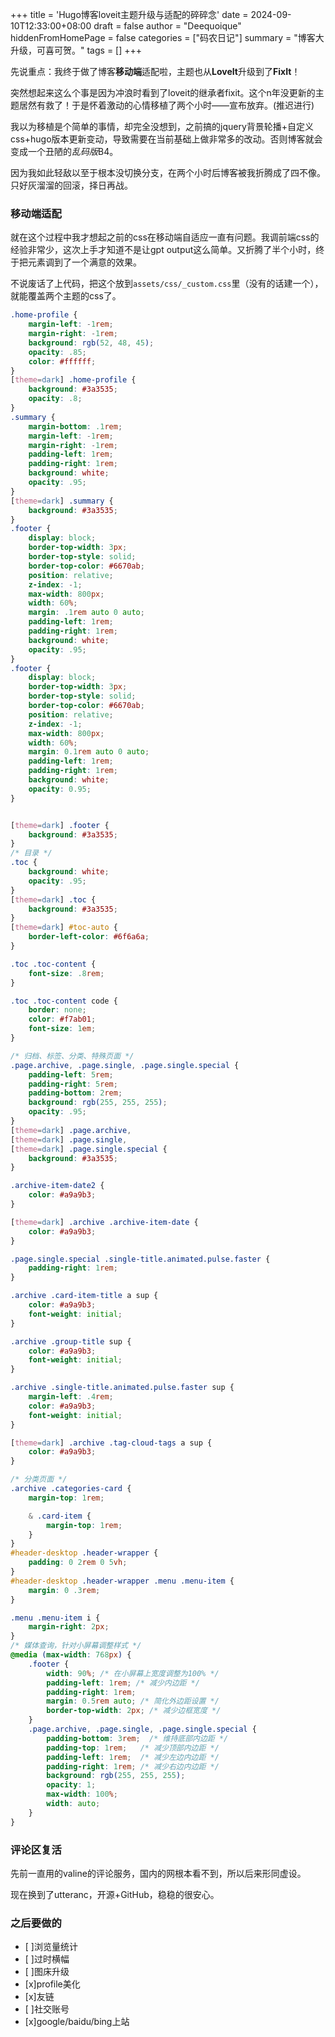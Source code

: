 +++
title = 'Hugo博客loveit主题升级与适配的碎碎念'
date = 2024-09-10T12:33:00+08:00
draft = false
author = "Deequoique"
hiddenFromHomePage = false
categories = ["码农日记"]
summary = "博客大升级，可喜可贺。"
tags = []
+++

先说重点：我终于做了博客**移动端**适配啦，主题也从**LoveIt**升级到了**FixIt**！

突然想起来这么个事是因为冲浪时看到了loveit的继承者fixit。这个n年没更新的主题居然有救了！于是怀着激动的心情移植了两个小时——宣布放弃。(推迟进行)

我以为移植是个简单的事情，却完全没想到，之前搞的jquery背景轮播+自定义css+hugo版本更新变动，导致需要在当前基础上做非常多的改动。否则博客就会变成一个丑陋的*乱码版*B4。

因为我如此轻敌以至于根本没切换分支，在两个小时后博客被我折腾成了四不像。只好灰溜溜的回滚，择日再战。

### 移动端适配
就在这个过程中我才想起之前的css在移动端自适应一直有问题。我调前端css的经验非常少，这次上手才知道不是让gpt output这么简单。又折腾了半个小时，终于把元素调到了一个满意的效果。

不说废话了上代码，把这个放到`assets/css/_custom.css`里（没有的话建一个），就能覆盖两个主题的css了。
``` scss
.home-profile {
    margin-left: -1rem;
    margin-right: -1rem;
    background: rgb(52, 48, 45);
	opacity: .85;
    color: #ffffff;
}
[theme=dark] .home-profile {
    background: #3a3535;
	opacity: .8;
}
.summary {
	margin-bottom: .1rem;
    margin-left: -1rem;
    margin-right: -1rem;
	padding-left: 1rem;
	padding-right: 1rem;
    background: white;
	opacity: .95;
}
[theme=dark] .summary {
    background: #3a3535;
}
.footer {
    display: block;
	border-top-width: 3px;
    border-top-style: solid;
    border-top-color: #6670ab;
    position: relative;
    z-index: -1;
    max-width: 800px;
    width: 60%;
    margin: .1rem auto 0 auto;
	padding-left: 1rem;
	padding-right: 1rem;
    background: white;
	opacity: .95;
}
.footer {
    display: block;
    border-top-width: 3px;
    border-top-style: solid;
    border-top-color: #6670ab;
    position: relative;
    z-index: -1;
    max-width: 800px;
    width: 60%;
    margin: 0.1rem auto 0 auto;
    padding-left: 1rem;
    padding-right: 1rem;
    background: white;
    opacity: 0.95;
}


[theme=dark] .footer {
    background: #3a3535;
}
/* 目录 */
.toc {
    background: white;
	opacity: .95;
}
[theme=dark] .toc {
    background: #3a3535;
}
[theme=dark] #toc-auto {
    border-left-color: #6f6a6a;
}

.toc .toc-content {
    font-size: .8rem;
}

.toc .toc-content code {
    border: none;
    color: #f7ab01;
    font-size: 1em;
}

/* 归档、标签、分类、特殊页面 */
.page.archive, .page.single, .page.single.special {
	padding-left: 5rem;
	padding-right: 5rem;
    padding-bottom: 2rem;
    background: rgb(255, 255, 255);	
	opacity: .95;
}
[theme=dark] .page.archive,
[theme=dark] .page.single,
[theme=dark] .page.single.special {
    background: #3a3535;
}

.archive-item-date2 {
    color: #a9a9b3;
}

[theme=dark] .archive .archive-item-date {
    color: #a9a9b3;
}

.page.single.special .single-title.animated.pulse.faster {
    padding-right: 1rem;
}

.archive .card-item-title a sup {
    color: #a9a9b3;
	font-weight: initial;
}

.archive .group-title sup {
    color: #a9a9b3;
	font-weight: initial;
}

.archive .single-title.animated.pulse.faster sup {
	margin-left: .4rem;
    color: #a9a9b3;
	font-weight: initial;
}

[theme=dark] .archive .tag-cloud-tags a sup {
    color: #a9a9b3;
}

/* 分类页面 */
.archive .categories-card {
    margin-top: 1rem;

    & .card-item {
        margin-top: 1rem;
    }
}
#header-desktop .header-wrapper {
    padding: 0 2rem 0 5vh;
}
#header-desktop .header-wrapper .menu .menu-item {
    margin: 0 .3rem;
}

.menu .menu-item i {
    margin-right: 2px;
}
/* 媒体查询，针对小屏幕调整样式 */
@media (max-width: 768px) {
    .footer {
        width: 90%; /* 在小屏幕上宽度调整为100% */
        padding-left: 1rem; /* 减少内边距 */
        padding-right: 1rem;
        margin: 0.5rem auto; /* 简化外边距设置 */
        border-top-width: 2px; /* 减少边框宽度 */
    }
    .page.archive, .page.single, .page.single.special {
        padding-bottom: 3rem;  /* 维持底部内边距 */
        padding-top: 1rem;   /* 减少顶部内边距 */
        padding-left: 1rem;  /* 减少左边内边距 */
        padding-right: 1rem; /* 减少右边内边距 */
        background: rgb(255, 255, 255);
        opacity: 1;
        max-width: 100%;
        width: auto;
    }
}
```
### 评论区复活
先前一直用的valine的评论服务，国内的网根本看不到，所以后来形同虚设。

现在换到了utteranc，开源+GitHub，稳稳的很安心。

### 之后要做的
- [ ]浏览量统计
- [ ]过时横幅
- [ ]图床升级
- [x]profile美化
- [x]友链
- [ ]社交账号
- [x]google/baidu/bing上站